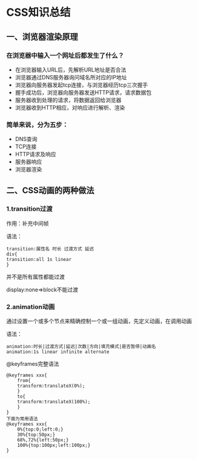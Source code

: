 # CSS知识总结
## 一、浏览器渲染原理
### 在浏览器中输入一个网址后都发生了什么？
* 在浏览器输入URL后，先解析URL地址是否合法
* 浏览器通过DNS服务器询问域名所对应的IP地址
* 浏览器向服务器发起tcp连接，与浏览器经历tcp三次握手
* 握手成功后，浏览器向服务器发送HTTP请求，请求数据包
* 服务器收到处理的请求，将数据返回给浏览器
* 浏览器收到HTTP相应，对响应进行解析、渲染
### 简单来说，分为五步：
* DNS查询
* TCP连接
* HTTP请求及响应
* 服务器响应
* 浏览器渲染

## 二、CSS动画的两种做法

### 1.transition过渡

作用：补充中间帧

语法：

    transition:属性名 时长 过渡方式 延迟
    div{
    transition:all 1s linear
    }

并不是所有属性都能过渡

display:none=>block不能过渡

### 2.animation动画

通过设置一个或多个节点来精确控制一个或一组动画，先定义动画，在调用动画

语法：

    animation:时长|过渡方式|延迟|次数|方向|填充模式|是否暂停|动画名
    animation:1s linear infinite alternate 

@keyframes完整语法

    @keyframes xxx{
        from{
        transform:translateX(0%);
        }
        to{
        transform:translateX(100%);
        }
    }
    下面为常用语法
    @keyframes xxx{
        0%{top:0;left:0;}
        30%{top:50px;}
        68%,72%{left:50px;}
        100%{top:100px;left:100px;}
    }


